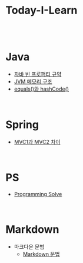 # Today-I-Learn
<br><br>

# Java
* [자바 빈 프로퍼티 규약](Java/JavaBean.md)
* [JVM 메모리 구조](Java/JVM메모리구조.md)
* [equals()와 hashCode()](Java/equals()메서드.md)
  
<br>

# Spring
* [MVC1과 MVC2 차이](Spring/mvc1,2패턴.md)

<br>

# PS
* [Programming Solve](PS/문제리스트.md)

<br>

# Markdown
* 마크다운 문법  
  - [Markdown 문법](/Markdown/Markdown_문법.md)

<br>